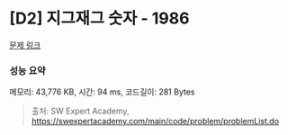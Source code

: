 # [D2] 지그재그 숫자 - 1986 

[문제 링크](https://swexpertacademy.com/main/code/problem/problemDetail.do?contestProbId=AV5PxmBqAe8DFAUq) 

### 성능 요약

메모리: 43,776 KB, 시간: 94 ms, 코드길이: 281 Bytes



> 출처: SW Expert Academy, https://swexpertacademy.com/main/code/problem/problemList.do